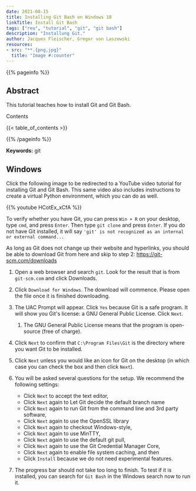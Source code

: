 ```yaml
---
date: 2021-08-15
title: Installing Git Bash on Windows 10
linkTitle: Install Git Bash
tags: ["reu", "tutorial", "git", "git bash"]
description: "Installung Git."
author: Jacques Fleischer, Gregor von Laszewski
resources:
- src: "**.{png,jpg}"
  title: "Image #:counter"
---
```



{{% pageinfo %}}

## Abstract

This tutorial teaches how to install Git and Git Bash.

Contents

{{< table_of_contents >}}

{{% /pageinfo %}}

**Keywords:** git


## Windows

Click the following image to be redirected to a YouTube video tutorial for installing Git and Git Bash. This same video also includes instructions to create a virtual Python environment, which you can do as well.

{{% youtube HCotEx_xCfA %}}

To verify whether you have Git, you can press `Win + R` on your desktop, type `cmd`, and press `Enter`. Then type `git clone` and press `Enter`. If you do not have Git installed, it will say `'git' is not recognized as an internal or external command...`

As long as Git does not change up their website and hyperlinks, you should be able to download Git from here and skip to step 2: <https://git-scm.com/downloads>

1. Open a web browser and search `git`. Look for the result that is from `git-scm.com` and click Downloads.

2. Click `Download for Windows`. The download will commence. Please open the file once it is finished downloading.

3. The UAC Prompt will appear. Click `Yes` because Git is a safe program. It will show you Git's license: a GNU General Public License. Click `Next`.
   1. The GNU General Public License means that the program is open-source (free of charge).
  
4. Click `Next` to confirm that `C:\Program Files\Git` is the directory where you want Git to be installed.

5. Click `Next` unless you would like an icon for Git on the desktop (in which case you can check the box and then click `Next`).

6. You will be asked several questions for the setup. We recommend the following settings:

   * Click `Next` to accept the text editor, 
   * Click `Next` again to Let Git decide the default branch name
   * Click `Next` again to run Git from the command line and 3rd party software, 
   * Click `Next` again to use the OpenSSL library
   * Click `Next` again to checkout Windows-style, 
   * Click `Next` again to use MinTTY, 
   * Click `Next` again to use the default git pull, 
   * Click `Next` again to use the Git Credential Manager Core,
   * Click `Next` again to enable file system caching, and then
   * Click `Install` because we do not need experimental features.

7. The progress bar should not take too long to finish. To test if it is installed, you can search for `Git Bash` in the Windows search now to run it.


  
